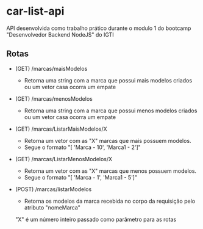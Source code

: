 # car-list-api
API desenvolvida como trabalho prático durante o modulo 1 do bootcamp "Desenvolvedor Backend NodeJS" do IGTI

## Rotas
* (GET) /marcas/maisModelos 
    - Retorna uma string com a marca que possui mais modelos criados ou um vetor casa ocorra um empate
* (GET) /marcas/menosModelos
    - Retorna uma string com a marca que possui menos modelos criados ou um vetor casa ocorra um empate
* (GET) /marcas/ListarMaisModelos/X
    - Retorna um vetor com as "X" marcas que mais possuem modelos.  
    - Segue o formato "[ 'Marca - 10', 'Marca1 - 2']"
* (GET) /marcas/ListarMenosModelos/X
    - Retorna um vetor com as "X" marcas que menos possuem modelos.  
    - Segue o formato "[ 'Marca - 1', 'Marca1 - 5']"
* (POST) /marcas/listarModelos
    - Retorna os modelos da marca recebida no corpo da requisição pelo atributo "nomeMarca"

    "X" é um número inteiro passado como parâmetro para as rotas